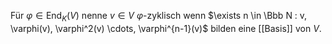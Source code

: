    Für $\varphi \in \mathrm{End}_K(V)$ nenne $v \in V$ $\varphi$-zyklisch wenn $\exists n \in \Bbb N : v, \varphi(v), \varphi^2(v) \cdots, \varphi^{n-1}(v)$ bilden eine [[Basis]] von $V$.
